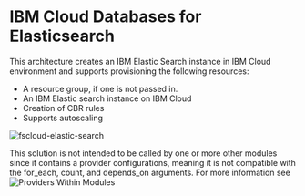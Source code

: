# IBM Cloud Databases for Elasticsearch

This architecture creates an IBM Elastic Search instance in IBM Cloud environment and supports provisioning the following resources:

- A resource group, if one is not passed in.
- An IBM Elastic search instance on IBM Cloud
- Creation of CBR rules
- Supports autoscaling

![fscloud-elastic-search](https://github.com/terraform-ibm-modules/terraform-ibm-icd-elasticsearch/tree/main/reference-architecture/deployable-architecture-elasticsearch.svg)

This solution is not intended to be called by one or more other modules since it contains a provider configurations, meaning it is not compatible with the for_each, count, and depends_on arguments. For more information see ![Providers Within Modules](https://developer.hashicorp.com/terraform/language/modules/develop/providers)
